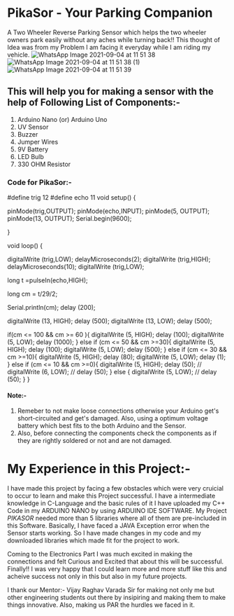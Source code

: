 # PikaSor - Your Parking Companion
A Two Wheeler Reverse Parking Sensor which helps the two wheeler owners park easily without any aches while turning back!! 
This thought of Idea was from my Problem I am facing it everyday while I am riding my vehicle. 
![WhatsApp Image 2021-09-04 at 11 51 38](https://user-images.githubusercontent.com/90082259/132085114-c55f3d94-044f-4e33-a5fd-2dd410b4e6a9.jpeg)
![WhatsApp Image 2021-09-04 at 11 51 38 (1)](https://user-images.githubusercontent.com/90082259/132085133-0b443eeb-db63-413c-9573-0d044f710f8a.jpeg)
![WhatsApp Image 2021-09-04 at 11 51 39](https://user-images.githubusercontent.com/90082259/132085135-2843c8ce-b49b-4a09-88bf-09a3d726c28d.jpeg)


## This will help you for making a sensor with the help of Following List of Components:-
1. Arduino Nano (or) Arduino Uno
2. UV Sensor
3. Buzzer
4. Jumper Wires
5. 9V Battery
6. LED Bulb
7. 330 OHM Resistor

### Code for PikaSor:-
#define trig 12
#define echo 11
void setup() {

  pinMode(trig,OUTPUT);
  pinMode(echo,INPUT);
  pinMode(5, OUTPUT);
  pinMode(13, OUTPUT);
  Serial.begin(9600);
  
  

}

void loop() {

  
digitalWrite (trig,LOW);
delayMicroseconds(2);
digitalWrite (trig,HIGH);
delayMicroseconds(10);
digitalWrite (trig,LOW);


long t =pulseIn(echo,HIGH);

long cm = t/29/2;

Serial.println(cm);
delay (200);

digitalWrite (13, HIGH);
  delay (500);
  digitalWrite (13, LOW);
  delay (500);


if(cm <= 100 && cm >= 60 ){
  digitalWrite (5, HIGH);
  delay (100);
  digitalWrite (5, LOW);
  delay (1000);
}
else if (cm <= 50 && cm >=30){
   digitalWrite (5, HIGH);
  delay (100);
  digitalWrite (5, LOW);
  delay (500);
}
else if (cm <= 30 && cm >=10){
   digitalWrite (5, HIGH);
  delay (80);
  digitalWrite (5, LOW);
  delay (1);
}
else if (cm <= 10 && cm >=0){
   digitalWrite (5, HIGH);
  delay (50);
 // digitalWrite (6, LOW);
//  delay (50);
}
else {
 digitalWrite (5, LOW);
// delay (50);
}
}

#### Note:-
1. Remeber to not make loose connections otherwise your Arduino get's short-circuited and get's damaged. Also, using a optimum voltage battery which best fits to the both Arduino and the Sensor.
2. Also, before connecting the components check the components as if they are rightly soldered or not and are not damaged.

# My Experience in this Project:-
I have made this project by facing a few obstacles which were very cruicial to occur to learn and make this Project successful. I have a intermediate knowledge in C-Language and the basic rules of it I have uploaded my C++ Code in my ARDUINO NANO by using ARDUINO IDE SOFTWARE. My Project *PIKASOR* needed more than 5 libraries where all of them are pre-included in this Software. Basically, I have faced a JAVA Exception error when the Sensor starts working. So I have made changes in my code and my downloaded libraries which made fit for the project to work.

Coming to the Electronics Part I was much excited in making the connections and felt Curious and Excited that about this will be successful. Finally!! I was very happy that I could learn more and more stuff like this and acheive success not only in this but also in my future projects.

I thank our Mentor:- Vijay Raghav Varada Sir for making not only me but other engineering students out there by insipiring and making them to make things innovative. Also, making us PAR the hurdles we faced in it.
